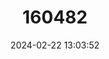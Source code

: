 ---
title: "160482"
category: "Charaxes catachrous"
draft: false
date: 2024-02-22 13:03:52
languages:
  English: ["Silver Demon Charaxes"]
---